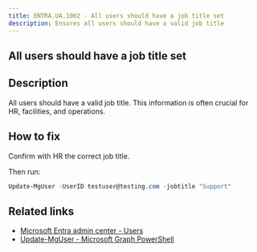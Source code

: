 ```yaml
---
title: ENTRA.UA.1002 - All users should have a job title set
description: Ensures all users should have a valid job title
---
```

## All users should have a job title set

## Description

All users should have a valid job title. This information is often crucial for HR, facilities, and operations.

## How to fix

Confirm with HR the correct job title.

Then run:

```powershell
Update-MgUser -UserID testuser@testing.com -jobtitle "Support"
```

## Related links

- [Microsoft Entra admin center - Users](https://entra.microsoft.com/#view/Microsoft_AAD_UsersAndTenants/UserManagementMenuBlade/~/AllUsers/menuId/)
- [Update-MgUser - Microsoft Graph PowerShell](https://learn.microsoft.com/en-us/powershell/module/microsoft.graph.users/update-mguser)
